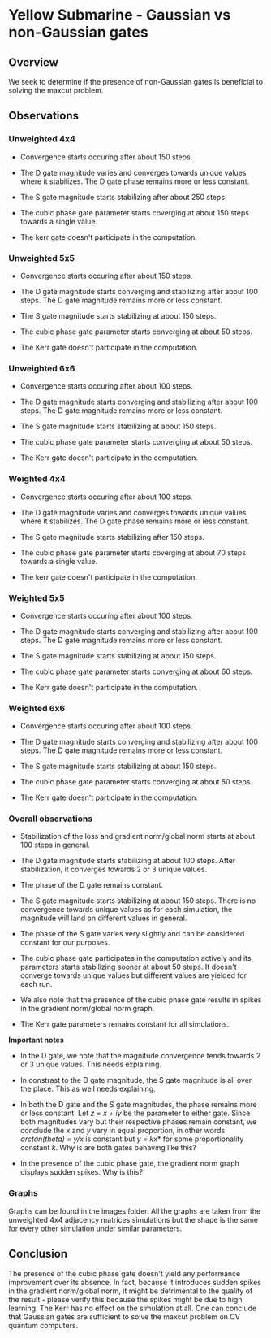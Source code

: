 # Yellow Submarine - Gaussian vs non-Gaussian gates

## Overview

We seek to determine if the presence of non-Gaussian gates is beneficial to solving the maxcut problem.

## Observations

### Unweighted 4x4

- Convergence starts occuring after about 150 steps.

- The D gate magnitude varies and converges towards unique values where it stabilizes.
  The D gate phase remains more or less constant.

- The S gate magnitude starts stabilizing after about 250 steps.

- The cubic phase gate parameter starts coverging at about 150 steps towards a single value.

- The kerr gate doesn't participate in the computation.

### Unweighted 5x5

- Convergence starts occuring after about 150 steps.

- The D gate magnitude starts converging and stabilizing after about 100 steps.
  The D gate magnitude remains more or less constant.

- The S gate magnitude starts stabilizing at about 150 steps.

- The cubic phase gate parameter starts converging at about 50 steps.

- The Kerr gate doesn't participate in the computation.

### Unweighted 6x6

- Convergence starts occuring after about 100 steps.

- The D gate magnitude starts converging and stabilizing after about 100 steps.
  The D gate magnitude remains more or less constant.

- The S gate magnitude starts stabilizing at about 150 steps.

- The cubic phase gate parameter starts converging at about 50 steps.

- The Kerr gate doesn't participate in the computation.

### Weighted 4x4

- Convergence starts occuring after about 100 steps.

- The D gate magnitude varies and converges towards unique values where it stabilizes.
  The D gate phase remains more or less constant.

- The S gate magnitude starts stabilizing after 150 steps.

- The cubic phase gate parameter starts coverging at about 70 steps towards a single value.

- The kerr gate doesn't participate in the computation.

### Weighted 5x5

- Convergence starts occuring after about 100 steps.

- The D gate magnitude starts converging and stabilizing after about 100 steps.
  The D gate magnitude remains more or less constant.

- The S gate magnitude starts stabilizing at about 150 steps.

- The cubic phase gate parameter starts converging at about 60 steps.

- The Kerr gate doesn't participate in the computation.

### Weighted 6x6

- Convergence starts occuring after about 100 steps.

- The D gate magnitude starts converging and stabilizing after about 100 steps.
  The D gate magnitude remains more or less constant.

- The S gate magnitude starts stabilizing at about 150 steps.

- The cubic phase gate parameter starts converging at about 50 steps.

- The Kerr gate doesn't participate in the computation.


### Overall observations

- Stabilization of the loss and gradient norm/global norm starts at about 100 steps in general.

- The D gate magnitude starts stabilizing at about 100 steps. After stabilization, it converges towards 2 or 3 unique values.

- The phase of the D gate remains constant.

- The S gate magnitude starts stabilizing at about 150 steps. There is no convergence towards unique values as for each simulation,
the magnitude will land on different values in general.

- The phase of the S gate varies very slightly and can be considered constant for our purposes.

- The cubic phase gate participates in the computation actively and its parameters starts stabilizing sooner at about 50 steps.
It doesn't converge towards unique values but different values are yielded for each run.

- We also note that the presence of the cubic phase gate results in spikes in the gradient norm/global norm graph.

- The Kerr gate parameters remains constant for all simulations.

**Important notes**

- In the D gate, we note that the magnitude convergence tends towards 2 or 3 unique values. This needs explaining.

- In constrast to the D gate magnitude, the S gate magnitude is all over the place. This as well needs explaining.

- In both the D gate and the S gate magnitudes, the phase remains more or less constant. Let *z = x + iy* be the parameter to either gate.
  Since both magnitudes vary but their respective phases remain constant, we conclude the *x* and *y* vary in equal proportion, in other words *arctan(theta) = y/x* is constant but *y = k*x* for some proportionality constant *k*.
  Why is are both gates behaving like this?

- In the presence of the cubic phase gate, the gradient norm graph displays sudden spikes. Why is this?

### Graphs

Graphs can be found in the images folder. All the graphs are taken from the unweighted 4x4 adjacency matrices simulations but the shape is the same for every other simulation under similar parameters.

## Conclusion

The presence of the cubic phase gate doesn't yield any performance improvement over its absence.
In fact, because it introduces sudden spikes in the gradient norm/global norm, it might be detrimental to the quality of the result - please verify this because the spikes might be due to high learning.
The Kerr has no effect on the simulation at all.
One can conclude that Gaussian gates are sufficient to solve the maxcut problem on CV quantum computers.
